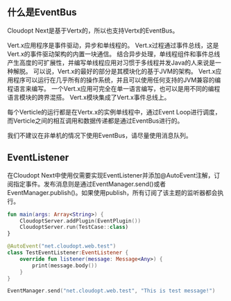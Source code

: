 ## 什么是EventBus

Cloudopt Next是基于Vertx的，所以也支持Vertx的EventBus。

Vert.x应用程序是事件驱动，异步和单线程的。 Vert.x过程通过事件总线，这是Vert.x的事件驱动架构的内置一块通信。 结合异步处理，单线程组件和事件总线产生高度的可扩展性，并编写单线程应用对习惯于多线程并发Java的人来说是一种解脱。 可以说，Vert.x的最好的部分是其模块化的基于JVM的架构。 Vert.x应用程序可以运行在几乎所有的操作系统，并且可以使用任何支持的JVM兼容的编程语言来编写。 一个Vert.x应用可完全在单一语言编写，也可以是用不同的编程语言模块的跨界混搭。 Vert.x模块集成了Vert.x事件总线上。

每个Verticle的运行都是在Vertx.x的实例单线程中，通过Event Loop进行调度，而Verticle之间的相互调用和数据传递都是通过EventBus进行的。

我们不建议在非单机的情况下使用EventBus，请尽量使用消息队列。

## EventListener

在Cloudopt Next中使用仅需要实现EventListener并添加@AutoEvent注解，订阅指定事件。发布消息则是通过EventManager.send()或者EventManager.publish()。如果使用publish，所有订阅了该主题的监听器都会执行。

````kotlin
fun main(args: Array<String>) {
    CloudoptServer.addPlugin(EventPlugin())
    CloudoptServer.run(TestCase::class)
}
````

````kotlin
@AutoEvent("net.cloudopt.web.test")
class TestEventListener:EventListener {
    override fun listener(message: Message<Any>) {
        print(message.body())
    }
}
````

````kotlin
EventManager.send("net.cloudopt.web.test", "This is test message!")
````